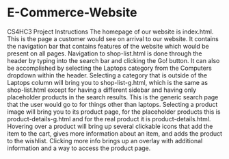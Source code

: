 # E-Commerce-Website
CS4HC3 Project
Instructions
The homepage of our website is index.html. This is the page a customer would see on arrival to our website. It contains the navigation bar that contains features of the website which would be present on all pages.
Navigation to shop-list.html is done through the header by typing into the search bar and clicking the Go! button.
It can also be accomplished by selecting the Laptops category from the Computers dropdown within the header.
Selecting a category that is outside of the Laptops column will bring you to shop-list-g.html, which is the same as shop-list.html except for having a different sidebar and having only placeholder products in the search results. This is the generic search page that the user would go to for things other than laptops.
Selecting a product image will bring you to its product page, for the placeholder products this is product-details-g.html and for the real product it is product-details.html.
Hovering over a product will bring up several clickable icons that add the item to the cart, gives more information about an item, and adds the product to the wishlist. Clicking more info brings up an overlay with additional information and a way to access the product page.
